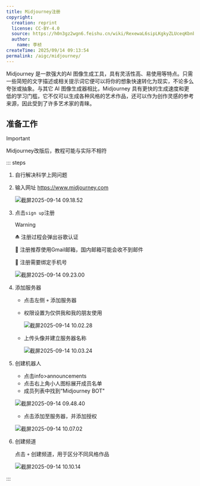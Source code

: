 ```yaml
---
title: Midjourney注册
copyright:
  creation: reprint
  license: CC-BY-4.0
  source: https://h0n3gz2wgn6.feishu.cn/wiki/RexewaL6sipLKgkyZLUceqKbnbd
  author:
    name: 李桢
createTime: 2025/09/14 09:13:54
permalink: /aigc/midjourney/
---
```

Midjourney 是一款强大的AI 图像生成工具，具有灵活性高、易使用等特点。只需一些简短的文字描述或相关提示词它便可以将你的想象快速转化为现实，不论多么夸张或抽象。与其它 AI 图像生成器相比，Midjourney 具有更快的生成速度和更低的学习门槛，它不仅可以生成各种风格的艺术作品，还可以作为创作灵感的参考来源，因此受到了许多艺术家的青睐。

## 准备工作

>[!important]
>Midjourney改版后，教程可能与实际不相符

::: steps

1. 自行解决科学上网问题
2. 输入网址 https://www.midjourney.com

   ![截屏2025-09-14 09.18.52](https://file.iglooblog.top/aigc/20250914091927518.png)

3. 点击`sign up`注册

   > [!warning]
   >
   > ⏏️ 注册过程会弹出谷歌认证
   >
   > 📮 注册推荐使用Gmail邮箱，国内邮箱可能会收不到邮件
   >
   > 📱 注册需要绑定手机号

   ![截屏2025-09-14 09.23.00](https://file.iglooblog.top/aigc/20250914092312799.png)

4. 添加服务器

   - 点击左侧 `+` 添加服务器
   - 权限设置为仅供我和我的朋友使用

     ![截屏2025-09-14 10.02.28](https://file.iglooblog.top/aigc/20250914100246511.png)

   - 上传头像并建立服务器名称

     ![截屏2025-09-14 10.03.24](https://file.iglooblog.top/aigc/20250914100424704.png)

5. 创建机器人
   - 点击info>announcements
   - 点击右上角小人图标展开成员名单
   - 成员列表中找到“Midjourney BOT"

   ![截屏2025-09-14 09.48.40](https://file.iglooblog.top/aigc/20250914095138561.png)
   
   - 点击添加至服务器，并添加授权
   
   ![截屏2025-09-14 10.07.02](https://file.iglooblog.top/aigc/20250914100834666.png)

6. 创建频道

   点击 `+` 创建频道，用于区分不同风格作品
   
   ![截屏2025-09-14 10.10.14](https://file.iglooblog.top/aigc/20250914101056499.png)

:::

